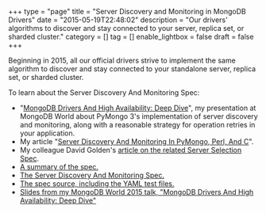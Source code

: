 +++
type = "page"
title = "Server Discovery and Monitoring in MongoDB Drivers"
date = "2015-05-19T22:48:02"
description = "Our drivers' algorithms to discover and stay connected to your server, replica set, or sharded cluster."
category = []
tag = []
enable_lightbox = false
draft = false
+++

<p>Beginning in 2015, all our official drivers strive to implement the same algorithm to discover and stay connected to your standalone server, replica set, or sharded cluster.</p>
<p>To learn about the Server Discovery And Monitoring Spec:</p>
<ul>
<li>"<a href="https://www.mongodb.com/presentations/mongodb-drivers-and-high-availability-deep-dive">MongoDB Drivers And High Availability: Deep Dive</a>", my presentation at MongoDB World about PyMongo 3's implementation of server discovery and monitoring, along with a reasonable strategy for operation retries in your application.</li>
<li>My article "<a href="/server-discovery-and-monitoring-in-pymongo-perl-and-c/">Server Discovery And Monitoring In PyMongo, Perl, And C</a>".</li>
<li>My colleague David Golden's <a href="http://www.mongodb.com/blog/post/server-selection-next-generation-mongodb-drivers">article on the related Server Selection Spec</a>.</li>
<li><a href="https://github.com/mongodb/specifications/blob/master/source/server-discovery-and-monitoring/server-discovery-and-monitoring-summary.rst">A summary of the spec.</a></li>
<li><a href="https://github.com/mongodb/specifications/blob/master/source/server-discovery-and-monitoring/server-discovery-and-monitoring.rst">The Server Discovery And Monitoring Spec.</a></li>
<li><a href="https://github.com/mongodb/specifications/tree/master/source/server-discovery-and-monitoring">The spec source, including the YAML test files.</a></li>
<li><a href="http://www.slideshare.net/emptysquare/drivers-and-high-availability-mongo-db-world-2015">Slides from my MongoDB World 2015 talk, "MongoDB Drivers And High Availability: Deep Dive"</a></li>
</ul>
